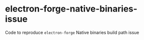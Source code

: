 # electron-forge-native-binaries-issue
Code to reproduce `electron-forge` Native binaries build path issue
